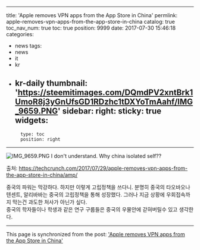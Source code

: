 
---
title: 'Apple removes VPN apps from the App Store in China'
permlink: apple-removes-vpn-apps-from-the-app-store-in-china
catalog: true
toc_nav_num: true
toc: true
position: 9999
date: 2017-07-30 15:46:18
categories:
- news
tags:
- news
- it
- kr
- kr-daily
thumbnail: 'https://steemitimages.com/DQmdPV2xntBrk1UmoR8j3yGnUfsGD1RDzhc1tDXYoTmAahf/IMG_9659.PNG'
sidebar:
    right:
        sticky: true
widgets:
    -
        type: toc
        position: right
---


![IMG_9659.PNG](https://steemitimages.com/DQmdPV2xntBrk1UmoR8j3yGnUfsGD1RDzhc1tDXYoTmAahf/IMG_9659.PNG)
I don't understand. Why china isolated self??

출처: https://techcrunch.com/2017/07/29/apple-removes-vpn-apps-from-the-app-store-in-china/amp/

중국의 파워는 막강하다. 하지만 이렇게 고립정책을 쓰다니.
분명히 중국의 타오바오나 텐센트, 알리바바는 중국의 고립정책을 통해 성장했다. 
그러나 지금 상황에 우회접속까지 막는건 과도한 처사가 아닌가 싶다.  
중국의 학자들이나 학생과 같은 연구 구룹들은 중국의 우물안에 갇혀버릴수 있고 생각한다.

- - -

This page is synchronized from the post: ['Apple removes VPN apps from the App Store in China'](https://steemit.com/@kingbit/apple-removes-vpn-apps-from-the-app-store-in-china)
